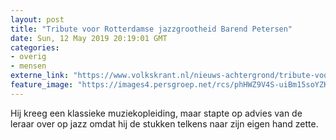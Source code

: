 ```yaml
---
layout: post
title: "Tribute voor Rotterdamse jazzgrootheid Barend Petersen"
date: Sun, 12 May 2019 20:19:01 GMT
categories: 
- overig 
- mensen 
externe_link: "https://www.volkskrant.nl/nieuws-achtergrond/tribute-voor-rotterdamse-jazzgrootheid-barend-petersen-1947-2019~b21c725d/"
feature_image: "https://images4.persgroep.net/rcs/phHWZ9V4S-uiBm15soYZKgy3iUg/diocontent/148149129/_crop/0/0/2760/2764/_fill/320/320?appId=93a17a8fd81db0de025c8abd1cca1279&quality=0.85"
---
```


Hij kreeg een klassieke muziekopleiding, maar stapte op advies van de leraar over op jazz omdat hij de stukken telkens naar zijn eigen hand zette.
